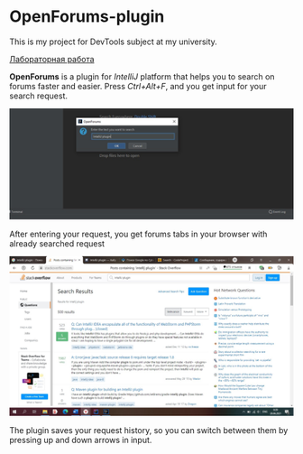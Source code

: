 # OpenForums-plugin

This is my project for DevTools subject at my university.

[Лабораторная работа](./DevTools%20lab5%20Galstyan%20M32011.pdf)

**OpenForums** is a plugin for *IntelliJ* platform that helps you to search on forums faster and easier.
Press *Ctrl+Alt+F*, and you get input for your search request.

![Альтернативный текст](./readme%20pics/pic1.png)

After entering your request, you get forums tabs in your browser with already searched request

![Альтернативный текст](./readme%20pics/pic2.png)

The plugin saves your request history, so you can switch between them by pressing up and down arrows in input.
